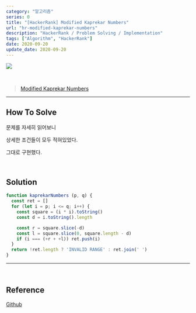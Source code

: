 ```yaml
---
category: "알고리즘"
series: 0
title: "[HackerRank] Modified Kaprekar Numbers"
url: "hr-modified-kaprekar-numbers"
description: "HackerRank / Problem Solving / Implementation"
tags: ["Algorithm", "HackerRank"]
date: 2020-09-20
update_date: 2020-09-20
---
```

![](https://www.notion.so/image/https%3A%2F%2Fs3-us-west-2.amazonaws.com%2Fsecure.notion-static.com%2F9d41c1ed-b707-4925-a36b-726cc66c7341%2Fhacker-rank-logo.png?table=block&id=62d1f9a2-d7ad-4c7e-bb71-ee02ff10d667&width=3260&userId=&cache=v2)

<br>

> [Modified Kaprekar Numbers](https://www.hackerrank.com/challenges/kaprekar-numbers/problem)

***

## How To Solve

문제를 자세히 읽어보니

상세한 조건들이 모두 적혀있었다.

그대로 구현했다.

<br>

## Solution

```javascript
function kaprekarNumbers (p, q) {
  const ret = []
  for (let i = p; i <= q; i++) {
    const square = (i * i).toString()
    const d = i.toString().length

    const r = square.slice(-d)
    const l = square.slice(0, square.length - d)
    if (i === (+r + +l)) ret.push(i)
  }
  return !ret.length ? 'INVALID RANGE' : ret.join(' ')
}
```
***

<br>

## Reference

<span class="reference">

[Github](https://github.com/akasai/Algorithm-Solutions/blob/master/HackerRank/Implementation/34.Modified_Kaprekar_Numbers.js)

</span>
